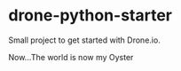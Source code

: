 # drone-python-starter
Small project to get started with Drone.io.

Now...The world is now my Oyster
